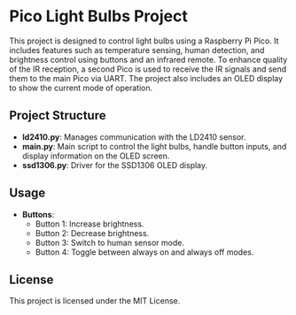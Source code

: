 # Pico Light Bulbs Project

This project is designed to control light bulbs using a Raspberry Pi Pico. It includes features such as temperature sensing, human detection, and brightness control using buttons and an infrared remote. To enhance quality of the IR reception, a second Pico is used to receive the IR signals and send them to the main Pico via UART. The project also includes an OLED display to show the current mode of operation.

## Project Structure

- **ld2410.py**: Manages communication with the LD2410 sensor.
- **main.py**: Main script to control the light bulbs, handle button inputs, and display information on the OLED screen.
- **ssd1306.py**: Driver for the SSD1306 OLED display.

## Usage

- **Buttons**:
  - Button 1: Increase brightness.
  - Button 2: Decrease brightness.
  - Button 3: Switch to human sensor mode.
  - Button 4: Toggle between always on and always off modes.

## License

This project is licensed under the MIT License.
